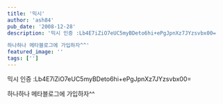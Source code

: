 ```yaml
---
title: '믹시'
author: 'ash84'
pub_date: '2008-12-28'
description: '믹시 인증 :Lb4E7iZiO7eUC5myBDeto6hi+ePgJpnXz7JYzsvbx00=

하나하나 메타블로그에 가입하자^^'
featured_image: ''
tags: ['']
---
```



 믹시 인증 :Lb4E7iZiO7eUC5myBDeto6hi+ePgJpnXz7JYzsvbx00=

하나하나 메타블로그에 가입하자^^




